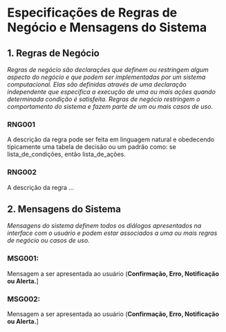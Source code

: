 # Especificações de Regras de Negócio e Mensagens do Sistema 

## 1. Regras de Negócio
_Regras de negócio são declarações que definem ou restringem algum aspecto do negócio e que podem ser implementadas por um sistema computacional. Elas são definidas através de uma declaração independente que especifica a execução de uma ou mais ações quando determinada condição é satisfeita. Regras de negócio restringem o comportamento do sistema e fazem parte de um ou mais casos de uso._  

### RNG001  
A descrição da regra pode ser feita em linguagem natural e obedecendo tipicamente uma tabela de decisão ou um padrão como: se lista_de_condições, então lista_de_ações. 
### RNG002  
A descrição da regra ... 

## 2. Mensagens do Sistema  
_Mensagens do sistema definem todos os diálogos apresentados na interface com o usuário e podem estar associados a uma ou mais regras de negócio ou casos de uso._  

### MSG001:  
Mensagem a ser apresentada ao usuário (**Confirmação, Erro, Notificação ou Alerta.**]  
### MSG002:  
Mensagem a ser apresentada ao usuário (**Confirmação, Erro, Notificação ou Alerta.**]  
